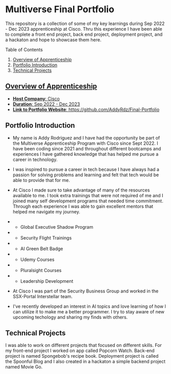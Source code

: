 # Multiverse Final Portfolio

This repository is a collection of some of my key learnings during Sep 2022 - Dec 2023 apprenticeship at Cisco. Thru this experience I have been able to complete a front end project, back end project, deployment project, and a hackaton and hope to showcase them here. 

<summary>Table of Contents</summary>
<ol>
<li><a href= "#overview of apprenticeship">Overview of Apprenticeship</li>
<li><a href= "#portfolio introduction">Portfolio Introduction</li>
<li><a href= "#technical projects">Technical Projects</li>
</ol>

## Overview of Apprenticeship
- **Host Company**: Cisco
- **Duration**: Sep 2022 - Dec 2023
- **Link to Portfolio Website**: https://github.com/AddyRdz/Final-Portfolio

## Portfolio Introduction
- My name is Addy Rodriguez and I have had the opportunity be part of the Multiverse Apprenticeship Program with Cisco since Sept 2022. I have been coding since 2021 and throughout different bootcamps and experiences I have gathered knowledge that has helped me pursue a career in technology. 
- I was inspired to pursue a career in tech because I have always had a passion for solving problems and learning and felt that tech would be able to provide that for me. 
- At Cisco I made sure to take advantage of many of the resources available to me. I took extra trainings that were not required of me and I joined many self development programs that needed time commitment. Through each experience I was able to gain excellent mentors that helped me navigate my journey.
- * Global Executive Shadow Program
- * Security Flight Trainings
- * AI Green Belt Badge
- * Udemy Courses
- * Pluralsight Courses
- * Leadership Development

- At Cisco I was part of the Security Business Group and worked in the SSX-Portal Interstellar team.
- I've recently developed an interest in AI topics and love learning of how I can utilize it to make me a better programmer. I try to stay aware of new upcoming techology and sharing my finds with others.

## Technical Projects
I was able to work on different projects that focused on different skills. For my front-end project I worked on app called Popcorn Watch. Back-end project is named Spongebob's recipe book. Deployment project is called the Spoonful Blog and I also created in a hackaton a simple backend project named Movie Go.
